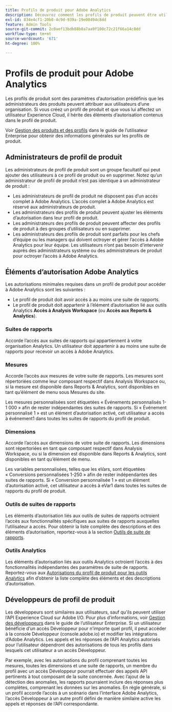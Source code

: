 ```yaml
---
title: Profils de produit pour Adobe Analytics
description: Découvrez comment les profils de produit peuvent être utilisés comme paramètres d’autorisation prédéfinis que les administrateurs des produits peuvent attribuer aux utilisateurs d’une organisation.
exl-id: 834e4cf1-20b0-4c9d-939a-19e00494c8dd
feature: Admin Tools
source-git-commit: 2c0aef13bdb88b0a7aa9f100c72c21f66a14c8dd
workflow-type: tm+mt
source-wordcount: '671'
ht-degree: 100%

---
```


# Profils de produit pour Adobe Analytics

Les profils de produit sont des paramètres dʼautorisation prédéfinis que les administrateurs des produits peuvent attribuer aux utilisateurs dʼune organisation. Si vous créez un profil de produit et que vous lui affectez un utilisateur Experience Cloud, il hérite des éléments d’autorisation contenus dans le profil de produit.

Voir [Gestion des produits et des profils](https://helpx.adobe.com/fr/enterprise/using/manage-products-and-profiles.html) dans le guide de l’utilisateur Enterprise pour obtenir des informations générales sur les profils de produit.

## Administrateurs de profil de produit

Les administrateurs de profil de produit sont un groupe facultatif qui peut ajouter des utilisateurs à ce profil de produit ou en supprimer. Notez qu’un administrateur de profil de produit n’est pas identique à un administrateur de produit :

* Les administrateurs de profil de produit ne disposent pas d’un accès complet à Adobe Analytics. L’accès complet à Adobe Analytics est réservé aux administrateurs de produit.
* Les administrateurs des profils de produit peuvent ajuster les éléments dʼautorisation dans leur profil de produit.
* Les administrateurs des profils de produit peuvent affecter des profils de produit à des groupes d’utilisateurs ou en supprimer.
* Les administrateurs des profils de produit sont parfaits pour les chefs dʼéquipe ou les managers qui doivent octroyer et gérer lʼaccès à Adobe Analytics pour leur équipe. Les utilisateurs n’ont pas besoin d’intervenir auprès des administrateurs système ou des administrateurs de produit pour octroyer l’accès à Adobe Analytics.

## Éléments d’autorisation Adobe Analytics

Les autorisations minimales requises dans un profil de produit pour accéder à Adobe Analytics sont les suivantes :

* Le profil de produit doit avoir accès à au moins une suite de rapports.
* Le profil de produit doit appartenir à l’élément d’autorisation lié aux outils Analytics **Accès à Analysis Workspace** (ou **Accès aux Reports &amp; Analytics**).

### Suites de rapports

Accorde l’accès aux suites de rapports qui appartiennent à votre organisation Analytics. Un utilisateur doit appartenir à au moins une suite de rapports pour recevoir un accès à Adobe Analytics.

### Mesures

Accorde l’accès aux mesures de votre suite de rapports. Les mesures sont répertoriées comme leur composant respectif dans Analysis Workspace ou, si la mesure est disponible dans Reports &amp; Analytics, sont disponibles en tant qu’élément de menu sous Mesures du site.

Les mesures personnalisées sont étiquetées « Événements personnalisés 1-1 000 » afin de rester indépendantes des suites de rapports. Si « Événement personnalisé 1 » est un élément d’autorisation activé, cet utilisateur a accès à événement1 dans toutes les suites de rapports du profil de produit.

### Dimensions

Accorde l’accès aux dimensions de votre suite de rapports. Les dimensions sont répertoriées en tant que composant respectif dans Analysis Workspace, ou si la dimension est disponible dans Reports &amp; Analytics, sont disponibles en tant qu’élément de menu.

Les variables personnalisées, telles que les eVars, sont étiquetées « Conversions personnalisées 1-250 » afin de rester indépendantes des suites de rapports. Si « Conversion personnalisée 1 » est un élément d’autorisation activé, cet utilisateur a accès à eVar1 dans toutes les suites de rapports du profil de produit.

### Outils de suites de rapports

Les éléments d’autorisation liés aux outils de suites de rapports octroient l’accès aux fonctionnalités spécifiques aux suites de rapports auxquelles l’utilisateur a accès. Pour obtenir la liste complète des descriptions et des éléments d’autorisation, reportez-vous à la section [Outils de suite de rapports](report-suite-tools.md).

### Outils Analytics

Les éléments d’autorisation liés aux outils Analytics octroient l’accès à des fonctionnalités indépendantes des paramètres de suite de rapports. Reportez-vous aux [Autorisations du profil de produit pour les outils Analytics](analytics-tools.md) afin dʼobtenir la liste complète des éléments et des descriptions dʼautorisation.

## Développeurs de profil de produit

Les développeurs sont similaires aux utilisateurs, sauf qu’ils peuvent utiliser l’API Experience Cloud sur Adobe I/O. Pour plus d’informations, voir [Gestion des développeurs](https://helpx.adobe.com/fr/enterprise/using/manage-developers.html) dans le guide de l’utilisateur Enterprise. Si un utilisateur bénéficie dʼun accès Développeur pour nʼimporte quel profil, il peut accéder à la console Développeur (console.adobe.io) et modifier les intégrations dʼAdobe Analytics. Les appels et les réponses de lʼAPI Analytics autorisés pour lʼutilisateur dépendront des autorisations de tous les profils dans lesquels cet utilisateur a un accès Développeur.

Par exemple, avec les autorisations du profil comprenant toutes les mesures, toutes les dimensions et une suite de rapports, un membre du profil avec un accès Développeur pourrait effectuer des appels API pertinents à tout composant de la suite concernée. Avec lʼajout de la détection des anomalies, les rapports pourraient inclure des réponses plus complètes, comprenant les données sur les anomalies. En règle générale, si un profil accorde lʼaccès à un scénario dans lʼinterface Adobe Analytics, lʼaccès Développeur à un autre profil défini de manière similaire active les appels et réponses de lʼAPI correspondante.
